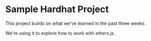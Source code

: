 # Sample Hardhat Project

This project builds on what we've learned in the past three weeks.

We're using it to explore how to work with ethers.js.

